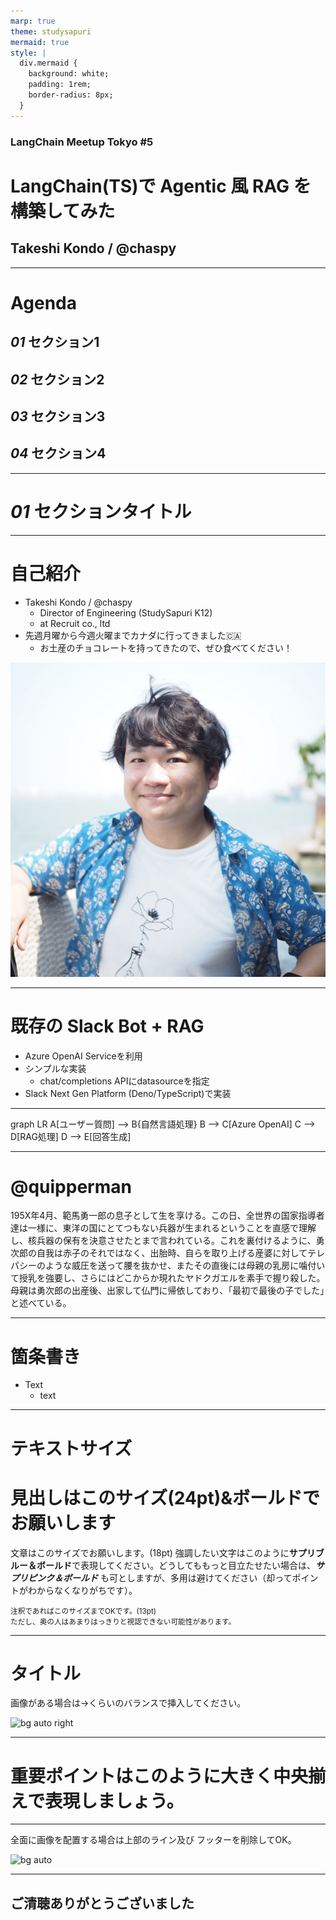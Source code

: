 ```yaml
---
marp: true
theme: studysapuri
mermaid: true
style: |
  div.mermaid { 
    background: white;
    padding: 1rem;
    border-radius: 8px;
  }
---
```


<!-- _class: cover -->

### LangChain Meetup Tokyo #5

# LangChain(TS)で Agentic 風 RAG を構築してみた

## Takeshi Kondo / @chaspy 

---

<!-- _class: agenda -->

# Agenda

## _01_ セクション1

## _02_ セクション2

## _03_ セクション3

## _04_ セクション4

---

<!-- _class: section-title -->

# _01_ セクションタイトル

---

# 自己紹介

- Takeshi Kondo / @chaspy
  - Director of Engineering (StudySapuri K12)
  - at Recruit co., ltd
- 先週月曜から今週火曜までカナダに行ってきました🇨🇦
  - お土産のチョコレートを持ってきたので、ぜひ食べてください！

![bg right:40% h:400](./images/chaspy.jpg)

---


# 既存の Slack Bot + RAG

- Azure OpenAI Serviceを利用
- シンプルな実装
  - chat/completions APIにdatasourceを指定
- Slack Next Gen Platform (Deno/TypeScript)で実装

---

<div class="mermaid">
graph LR
A[ユーザー質問] --> B{自然言語処理}
B --> C[Azure OpenAI]
C --> D[RAG処理]
D --> E[回答生成]
</div>

<!-- 生成されたHTMLに以下のスクリプトが含まれているか確認 -->
<script src="https://cdn.jsdelivr.net/npm/mermaid@10.6.1/dist/mermaid.min.js"></script>
<script>mermaid.initialize({startOnLoad:true});</script>

---

# @quipperman

195X年4月、範馬勇一郎の息子として生を享ける。この日、全世界の国家指導者達は一様に、東洋の国にとてつもない兵器が生まれるということを直感で理解し、核兵器の保有を決意させたとまで言われている。これを裏付けるように、勇次郎の自我は赤子のそれではなく、出胎時、自らを取り上げる産婆に対してテレパシーのような威圧を送って腰を抜かせ、またその直後には母親の乳房に噛付いて授乳を強要し、さらにはどこからか現れたヤドクガエルを素手で握り殺した。母親は勇次郎の出産後、出家して仏門に帰依しており、「最初で最後の子でした」と述べている。

---

# 箇条書き

- Text
  - text

---

# テキストサイズ

# 見出しはこのサイズ(24pt)&ボールドでお願いします

文章はこのサイズでお願いします。(18pt)
強調したい文字はこのように**サプリブルー＆ボールド**で表現してください。どうしてももっと目立たせたい場合は、**_サプリピンク＆ボールド_** も可としますが、多用は避けてください（却ってポイントがわからなくなりがちです）。

<small>
注釈であればこのサイズまでOKです。(13pt)<br>
ただし、奥の人はあまりはっきりと視認できない可能性があります。
</small>

---

# タイトル

画像がある場合は→くらいのバランスで挿入してください。

![bg auto right](https://placehold.jp/512x512.png)

---

<!-- _class: lead -->

# 重要ポイントはこのように大きく中央揃えで表現しましょう。

---

<!-- _class: lead invert -->

全面に画像を配置する場合は上部のライン及び
フッターを削除してOK。

![bg auto](https://placehold.jp/4c5263/596076/1280x720.png)

---

<!-- _class: lead -->

## ご清聴ありがとうございました
